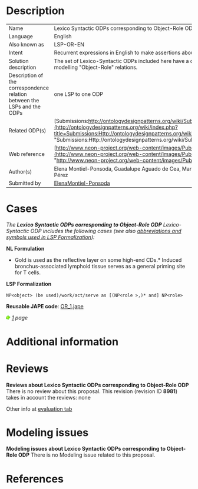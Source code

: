 #  Description




|  |  |
| --- | --- |
|  Name |  Lexico Syntactic ODPs corresponding to Object-Role ODP |
|  Language |  English |
|  Also known as |  LSP-OR-EN |
|  Intent |  Recurrent expressions in English to make assertions about objects and the role they play |
|  Solution description |  The set of Lexico-Syntactic ODPs included here have a direct correspondence to the Content ODP for modelling "Object-Role" relations. |
|  Description of the correspondence relation between the LSPs and the ODPs |  one LSP to one ODP |
|  Related ODP(s) | [Submissions:http://ontologydesignpatterns.org/wiki/Submissions:Objectrole](http://ontologydesignpatterns.org/wiki/index.php?title=Submissions:Http://ontologydesignpatterns.org/wiki/Submissions:Objectrole&action=edit&redlink=1 "Submissions:Http://ontologydesignpatterns.org/wiki/Submissions:Objectrole (not yet written)") |
|  Web reference | [http://www.neon-project.org/web-content/images/Publications/neon\_2008\_d2.5.1.pdf](http://www.neon-project.org/web-content/images/Publications/neon_2008_d2.5.1.pdf "http://www.neon-project.org/web-content/images/Publications/neon_2008_d2.5.1.pdf") |
|  Author(s) |  Elena Montiel-Ponsoda, Guadalupe Aguado de Cea, Mari Carmen Suárez-Figueroa, Asunción Gómez-Pérez |
|  Submitted by | [ElenaMontiel-Ponsoda](../User/ElenaMontiel-Ponsoda.md "User:ElenaMontiel-Ponsoda") |


  




#  Cases


_The __Lexico Syntactic ODPs corresponding to Object-Role ODP__ Lexico-Syntactic ODP includes the following cases (see also [abbreviations and symbols used in LSP Formalization](../Community/LSPSymbols.md "Community:LSPSymbols")):_


  






__NL Formulation__



* Gold is used as the reflective layer on some high-end CDs.* Induced bronchus-associated lymphoid tissue serves as a general priming site for T cells.

__LSP Formalization__




```
NP<object> (be used)/work/act/serve as [(NP<role >,)* and] NP<role>

```

__Reusable JAPE code__: [OR\_1.jape](./OR_1.jape "OR 1.jape")





[![](./11px-ArrowRight.gif)](../Image/ArrowRight.gif.md "ArrowRight.gif") _[1](./Normalization@oldid=10071.md "Submissions:Lexico Syntactic ODPs corresponding to Object-Role ODP/1") page_



#  Additional information


#  Reviews



__Reviews about Lexico Syntactic ODPs corresponding to Object-Role ODP__
There is no review about this proposal.
This revision (revision ID __8981__) takes in account the reviews: none


Other info at [evaluation tab](http://ontologydesignpatterns.org/wiki/index.php?title=Submissions:Lexico_Syntactic_ODPs_corresponding_to_Object-Role_ODP&action=evaluation "http://ontologydesignpatterns.org/wiki/index.php?title=Submissions:Lexico_Syntactic_ODPs_corresponding_to_Object-Role_ODP&action=evaluation")




  




#  Modeling issues



__Modeling issues about Lexico Syntactic ODPs corresponding to Object-Role ODP__
There is no Modeling issue related to this proposal.




  




#  References